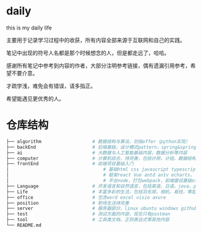 # daily
this is my daily life

主要用于记录学习过程中的收获，所有内容全部来源于互联网和自己的实践。

笔记中出现的符号人名都是那个时候想念的人，但是都走远了，哈哈。

感谢所有笔记中参考到内容的作者，大部分注明参考链接，偶有遗漏引用参考，希望不要介意。

才疏学浅，难免会有错误，请多指正。

希望能遇见更优秀的人。

# 仓库结构

```bash
├── algorithm                   # 数据结构与算法，剑指offer（python实现）
├── backEnd						# 后端基础，设计模式pattern，spring&springBoot，mysql数据库
├── ai	                        # 大数据与人工智能基础内容，数据分析等内容
├── computer					# 计算机综合，待完善，包括计网，计组，数据结构，操作系统
├── frontEnd					# 前端项目基础入门
│									# 基础html css javascript typescript
│									# 框架react Vue antd antv echarts，
│									# 平台node，打包webpack，前端面试基础offer
├── Language					# 开发语言和自然语言，包括英语，日语，java，python，c/c++等内容
├── Life						# 丰富多彩的生活，包括羽毛球，相机，易经，等乱七八糟的东西
├── office						# 包含word excel visio axure
├── position					# 职场生活待完善						
├── server                    	# 服务器部分，linux ubuntu windows github subversion 
├── test                   		# 测试方面的内容，现在只有postman
├── tool						# 工具类文档，正则表达式等其他内容
└── README.md
```

